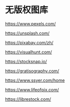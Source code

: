 # 无版权图库

<i class="fa fa-globe"></i> <https://www.pexels.com/>

<i class="fa fa-globe"></i> <https://unsplash.com/>

<i class="fa fa-globe"></i> <https://pixabay.com/zh/>

<i class="fa fa-globe"></i> <https://visualhunt.com/>

<i class="fa fa-globe"></i> <https://stocksnap.io/>

<i class="fa fa-globe"></i> <https://gratisography.com/>

<i class="fa fa-globe"></i> <https://www.ssyer.com/home>

<i class="fa fa-globe"></i> <https://www.lifeofpix.com/>

<i class="fa fa-globe"></i> <https://librestock.com/>

